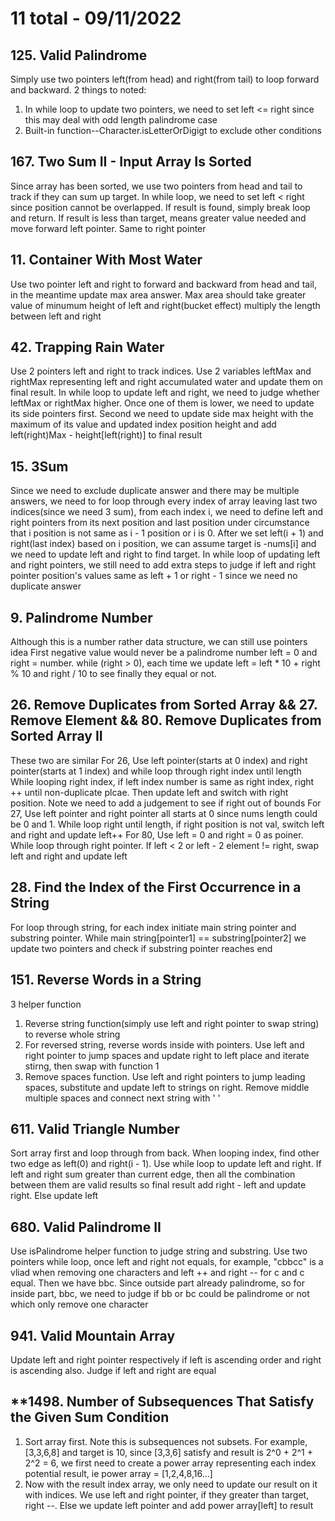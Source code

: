 # 11 total - 09/11/2022

## 125. Valid Palindrome
Simply use two pointers left(from head) and right(from tail) to loop forward and backward. 2 things to noted:
1. In while loop to update two pointers, we need to set left <= right since this may deal with odd length palindrome case
2. Built-in function--Character.isLetterOrDigigt to exclude other conditions

## 167. Two Sum II - Input Array Is Sorted
Since array has been sorted, we use two pointers from head and tail to track if they can sum up target.
In while loop, we need to set left < right since position cannot be overlapped. If result is found, simply break loop and return. If result is less than target, means greater value needed and move forward left pointer. Same to right pointer

## 11. Container With Most Water
Use two pointer left and right to forward and backward from head and tail, in the meantime update max area answer. Max area should take greater value of minumum height of left and right(bucket effect) multiply the length between left and right

## 42. Trapping Rain Water
Use 2 pointers left and right to track indices. Use 2 variables leftMax and rightMax representing left and right accumulated water and update them on final result.
In while loop to update left and right, we need to judge whether leftMax or rightMax higher. Once one of them is lower, we need to update its side pointers first. Second we need to update side max height with the maximum of its value and updated index position height and add left(right)Max - height[left(right)] to final result

## 15. 3Sum
Since we need to exclude duplicate answer and there may be multiple answers, we need to for loop through every index of array leaving last two indices(since we need 3 sum), from each index i, we need to define left and right pointers from its next position and last position under circumstance that i position is not same as i - 1 position or i is 0. After we set left(i + 1) and right(last index) based on i position, we can assume target is -nums[i] and we need to update left and right to find target. In while loop of updating left and right pointers, we still need to add extra steps to judge if left and right pointer position's values same as left + 1 or right - 1 since we need no duplicate answer

## 9. Palindrome Number
Although this is a number rather data structure, we can still use pointers idea
First negative value would never be a palindrome number
left = 0 and right = number. while (right > 0), each time we update left = left * 10 + right % 10 and right / 10 to see finally they equal or not.

## 26. Remove Duplicates from Sorted Array && 27. Remove Element && 80. Remove Duplicates from Sorted Array II
These two are similar
For 26,
Use left pointer(starts at 0 index) and right pointer(starts at 1 index) and while loop through right index until length
While looping right index, if left index number is same as right index, right ++ until non-duplicate plcae. Then update left and switch with right position. Note we need to add a judgement to see if right out of bounds
For 27, 
Use left pointer and right pointer all starts at 0 since nums length could be 0 and 1.
While loop right until length, if right position is not val, switch left and right and update left++
For 80,
Use left = 0 and right = 0 as poiner. While loop through right pointer. If left < 2 or left - 2 element != right, swap left and right and update left

## 28. Find the Index of the First Occurrence in a String
For loop through string, for each index initiate main string pointer and substring pointer. While main string[pointer1] == substring[pointer2] we update two pointers and check if substring pointer reaches end

## 151. Reverse Words in a String
3 helper function
1. Reverse string function(simply use left and right pointer to swap string) to reverse whole string
2. For reversed string, reverse words inside with pointers. Use left and right pointer to jump spaces and update right to left place and iterate stirng, then swap with function 1
3. Remove spaces function. Use left and right pointers to jump leading spaces, substitute and update left to strings on right. Remove middle multiple spaces and connect next string with ' '

## 611. Valid Triangle Number
Sort array first and loop through from back. When looping index, find other two edge as left(0) and right(i - 1). Use while loop to update left and right. If left and right sum greater than current edge, then all the combination between them are valid results so final result add right - left and update right. Else update left

## 680. Valid Palindrome II
Use isPalindrome helper function to judge string and substring. Use two pointers while loop, once left and right not equals, for example, "cbbcc" is a vliad when removing one characters and left ++ and right -- for c and c equal. Then we have bbc. Since outside part already palindrome, so for inside part, bbc, we need to judge if bb or bc could be palindrome or not which only remove one character

## 941. Valid Mountain Array
Update left and right pointer respectively if left is ascending order and right is ascending also. Judge if left and right are equal

## **1498. Number of Subsequences That Satisfy the Given Sum Condition
1. Sort array first. Note this is subsequences not subsets. For example, [3,3,6,8] and target is 10, since [3,3,6] satisfy and result is 2^0 + 2^1 + 2^2 = 6, we first need to create a power array representing each index potential result, ie power array = [1,2,4,8,16...]
2. Now with the result index array, we only need to update our result on it with indices. We use left and right pointer, if they greater than target, right --. Else we update left pointer and add power array[left] to result
